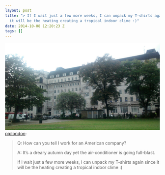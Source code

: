 ```yaml
---
layout: post
title: "> If I wait just a few more weeks, I can unpack my T-shirts again since
  it will be the heating creating a tropical indoor clime :)"
date: 2014-10-08 12:20:23 Z
tags: []
---
```

![](/media/2014/10/99480439709.jpg)
[piplondon](http://pipobscure.uk/post/99480402257/q-how-can-you-tell-i-work-for-an-american):

> Q: How can you tell I work for an American company?
> 
> A: It’s a dreary autumn day yet the air-conditioner is going full-blast.
> 
> If I wait just a few more weeks, I can unpack my T-shirts again since it will be the heating creating a tropical indoor clime :)
